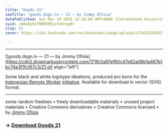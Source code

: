 ```yaml
---
title: "Goods 21"
seoTitle: "goods.dsgn.lv — 21 — by Jimmy Ofisia"
datePublished: Sat Mar 29 2025 13:28:09 GMT+0000 (Coordinated Universal Time)
cuid: cm8u8y9if000509jxfe0rap8r
slug: 21
cover: https://cdn.hashnode.com/res/hashnode/image/upload/v1743257619231/6e0d866a-7115-4a89-9fa2-3c5ca2b7d537.png

---
```


---

![goods.dsgn.lv — 21 — by Jimmy Ofisia](https://cdn2.dropmarkusercontent.com/1719/2a97ef60c47e82a08b1a467b1bc74e3f1fcf67c3/21.gif align="left")

Some black and white logotype ideations, produced pro bono for the [Indonesian Remote Worker](http://facebook.com/groups/208155516383522/) [initiative](http://facebook.com/groups/208155516383522/permalink/213884442477296/). Available for download in vector (SVG) format.

---

some random freebies • freely downloadable materials • unused project materials • Creative Commons derivatives • Creative Commons licensed • by [Jimmy Ofisia](https://dsgn.lv)

### → [**Download** **Goods 21**](https://folder.dsgn.lv/b/goods21)